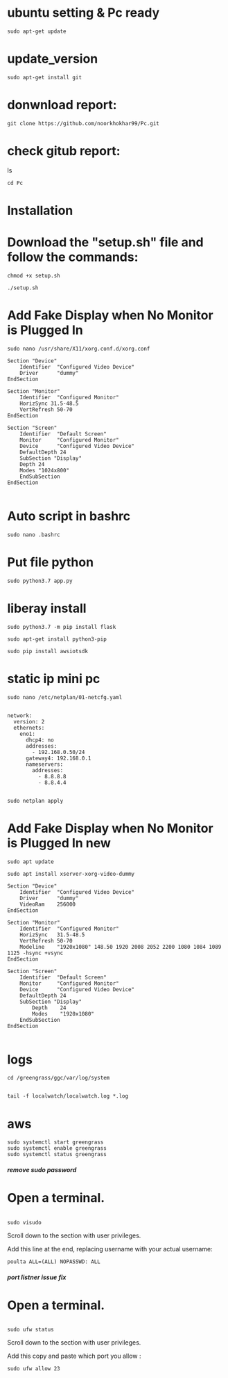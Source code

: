 # ubuntu setting  & Pc ready

````
sudo apt-get update
````

# update_version

````
sudo apt-get install git
````

# donwnload report:

````
git clone https://github.com/noorkhokhar99/Pc.git
````

# check gitub report:

ls

````
cd Pc
````

# Installation

# Download the "setup.sh" file and follow the commands:


````
chmod +x setup.sh
````

````
./setup.sh
````


# Add Fake Display when No Monitor is Plugged In

````
sudo nano /usr/share/X11/xorg.conf.d/xorg.conf
````

````
Section "Device"
    Identifier  "Configured Video Device"
    Driver      "dummy"
EndSection

Section "Monitor"
    Identifier  "Configured Monitor"
    HorizSync 31.5-48.5
    VertRefresh 50-70
EndSection

Section "Screen"
    Identifier  "Default Screen"
    Monitor     "Configured Monitor"
    Device      "Configured Video Device"
    DefaultDepth 24
    SubSection "Display"
    Depth 24
    Modes "1024x800"
    EndSubSection
EndSection


````






# Auto script in bashrc 

````
sudo nano .bashrc

````


# Put file python
````
sudo python3.7 app.py

````


# liberay install 

````
sudo python3.7 -m pip install flask
````

````
sudo apt-get install python3-pip
````

````
sudo pip install awsiotsdk
````

# static ip mini pc

````
sudo nano /etc/netplan/01-netcfg.yaml
````


````

network:
  version: 2
  ethernets:
    eno1:
      dhcp4: no
      addresses:
        - 192.168.0.50/24
      gateway4: 192.168.0.1
      nameservers:
        addresses:
          - 8.8.8.8
          - 8.8.4.4


````



````
sudo netplan apply
````




# Add Fake Display when No Monitor is Plugged In new 


````
sudo apt update

````

````
sudo apt install xserver-xorg-video-dummy

````





````
Section "Device"
    Identifier  "Configured Video Device"
    Driver      "dummy"
    VideoRam    256000
EndSection

Section "Monitor"
    Identifier  "Configured Monitor"
    HorizSync   31.5-48.5
    VertRefresh 50-70
    Modeline    "1920x1080" 148.50 1920 2008 2052 2200 1080 1084 1089 1125 -hsync +vsync
EndSection

Section "Screen"
    Identifier  "Default Screen"
    Monitor     "Configured Monitor"
    Device      "Configured Video Device"
    DefaultDepth 24
    SubSection "Display"
        Depth    24
        Modes    "1920x1080"
    EndSubSection
EndSection


````



# logs
````
cd /greengrass/ggc/var/log/system


````
````
tail -f localwatch/localwatch.log *.log 
````



# aws

````
sudo systemctl start greengrass
sudo systemctl enable greengrass
sudo systemctl status greengrass
````




##### remove sudo  password ###
# Open a terminal.
````

sudo visudo 
````


Scroll down to the section with user privileges.

Add this line at the end, replacing username with your actual username:

````
poulta ALL=(ALL) NOPASSWD: ALL
````


##### port listner issue fix ###
# Open a terminal.
````

sudo ufw status
````


Scroll down to the section with user privileges.

Add this copy and paste which port you allow :

````
sudo ufw allow 23
````
